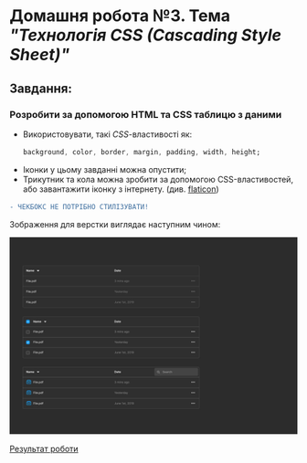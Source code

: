 # Домашня робота №3. Тема  *"Технологія CSS (Cascading Style Sheet)"*
## Завдання:

### Розробити за допомогою HTML та CSS таблицю з даними
- Використовувати, такі *CSS*-властивості як: 
    ```css
    background, color, border, margin, padding, width, height;
    ```
- Іконки у цьому завданні можна опустити;
- Трикутник та кола можна зробити за допомогою CSS-властивостей, або завантажити іконку з інтернету. (див. [flaticon](https://www.flaticon.com/))
```diff 
- ЧЕКБОКС НЕ ПОТРІБНО СТИЛІЗУВАТИ!
```
Зображення для верстки виглядає наступним чином:

  ![Exemple HW](imgRM/04-homework.jpg)

  [Результат роботи](https://danadovzh.github.io/Cursor_Education/Front-end.%20Basic/HW3-HTML-CSS/index.html)
